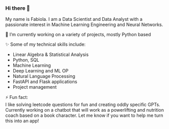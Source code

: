 ### Hi there 👋
My name is Fabiola. I am a Data Scientist and Data Analyst with a passionate interest in Machine Learning Engineering and Neural Networks. 

🔭 I’m currently working on a variety of projects, mostly Python based

✨ Some of my technical skills include:
- Linear Algebra & Statistical Analysis
- Python, SQL
- Machine Learning
- Deep Learning and ML OP
- Natural Language Processing 
- FastAPI and Flask applications
- Project management 

⚡ Fun fact: <br>
I like solving leetcode questions for fun and creating oddly specific GPTs. Currently working on a chatbot that will work as a powerlifting and nutrition coach based on a book character. Let me know if you want to help me turn this into an app! 



<!--
**fabiolavelasco/fabiolavelasco** is a ✨ _special_ ✨ repository because its `README.md` (this file) appears on your GitHub profile.

Here are some ideas to get you started:

- 🔭 I’m currently working on ...
- 🌱 I’m currently learning ...
- 👯 I’m looking to collaborate on ...
- 🤔 I’m looking for help with ...
- 💬 Ask me about ...
- 📫 How to reach me: ...
- 😄 Pronouns: ...
- ⚡ Fun fact: ...
-->
